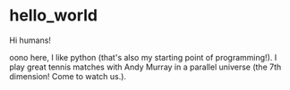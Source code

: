 # hello_world

Hi humans!

oono here, I like python (that's also my starting point of programming!).
I play great tennis matches with Andy Murray in a parallel universe (the 7th dimension! Come to watch us.).
